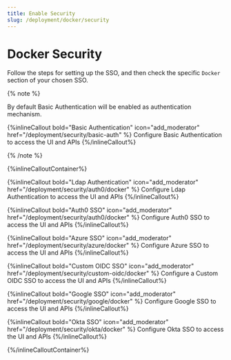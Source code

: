 ```yaml
---
title: Enable Security
slug: /deployment/docker/security
---
```


# Docker Security

Follow the steps for setting up the SSO, and then check the specific `Docker` section of your chosen SSO.

{% note %}

By default Basic Authentication will be enabled as authentication mechanism.

{%inlineCallout
    bold="Basic Authentication"
    icon="add_moderator"
    href="/deployment/security/basic-auth" %}
Configure Basic Authentication to access the UI and APIs
{%/inlineCallout%}

{% /note %}

{%inlineCalloutContainer%}

{%inlineCallout
    bold="Ldap Authentication"
    icon="add_moderator"
    href="/deployment/security/auth0/docker" %}
Configure Ldap Authentication to access the UI and APIs
{%/inlineCallout%}

{%inlineCallout
    bold="Auth0 SSO"
    icon="add_moderator"
    href="/deployment/security/auth0/docker" %}
Configure Auth0 SSO to access the UI and APIs
{%/inlineCallout%}

{%inlineCallout
    bold="Azure SSO"
    icon="add_moderator"
    href="/deployment/security/azure/docker" %}
Configure Azure SSO to access the UI and APIs
{%/inlineCallout%}

{%inlineCallout
    bold="Custom OIDC SSO"
    icon="add_moderator"
    href="/deployment/security/custom-oidc/docker" %}
Configure a Custom OIDC SSO to access the UI and APIs
{%/inlineCallout%}

{%inlineCallout
    bold="Google SSO"
    icon="add_moderator"
    href="/deployment/security/google/docker" %}
Configure Google SSO to access the UI and APIs
{%/inlineCallout%}

{%inlineCallout
    bold="Okta SSO"
    icon="add_moderator"
    href="/deployment/security/okta/docker" %}
Configure Okta SSO to access the UI and APIs
{%/inlineCallout%}

{%/inlineCalloutContainer%}
